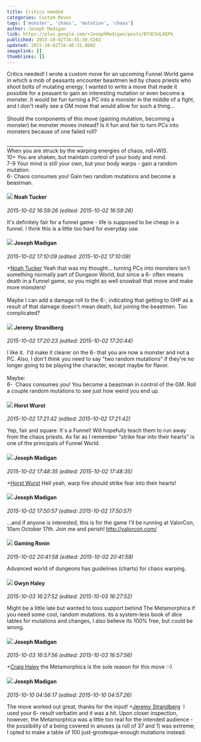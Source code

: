 ```yaml
---
title: Critics needed
categories: Custom Moves
tags: ['monster', 'chaos', 'mutation', 'chaos']
author: Joseph Madigan
link: https://plus.google.com/+JosephMadigan/posts/B7dChULKEPk
published: 2015-10-02T16:45:30.520Z
updated: 2015-10-02T16:46:31.000Z
imagelink: []
thumblinks: []
---
```


Critics needed! I wrote a custom move for an upcoming Funnel World game in which a mob of peasants encounter beastmen led by chaos priests who shoot bolts of mutating energy. I wanted to write a move that made it possible for a peasant to gain an interesting mutation or even become a monster. It would be fun turning a PC into a monster in the middle of a fight, and I don&#39;t really see a GM move that would allow for such a thing...<br /><br />Should the components of this move (gaining mutation, becoming a monster) be monster moves instead? Is it fun and fair to turn PCs into monsters because of one failed roll?<br /><br /><i>________________________________</i><br />When you are struck by the warping energies of chaos, roll+WIS.<br />10+ You are shaken, but maintain control of your body and mind.<br />7-9 Your mind is still your own, but your body warps - gain a random mutation.<br />6- Chaos consumes you! Gain two random mutations and become a beastman.
<div id='comment z13hzlcydmjbc5j1w22finohepereb0hu04'>
  <h4><img src='{{site.baseurl}}//images/avatars/107427721230797057337_photo.jpg'> Noah Tucker</h4>
      <p><cite>2015-10-02 16:59:26 (edited: 2015-10-02 16:59:26)</cite></p>
        <p>It&#39;s definitely fair for a funnel game - life is supposed to be cheap in a funnel. I think this is a little too hard for everyday use.</p>
</div>
        

<div id='comment z13hzlcydmjbc5j1w22finohepereb0hu04'>
  <h4><img src='{{site.baseurl}}//images/avatars/115537689100909936949_photo.jpg'> Joseph Madigan</h4>
      <p><cite>2015-10-02 17:10:09 (edited: 2015-10-02 17:10:09)</cite></p>
        <p><span class="proflinkWrapper"><span class="proflinkPrefix">+</span><a class="proflink" href="https://plus.google.com/107427721230797057337" oid="107427721230797057337">Noah Tucker</a></span> Yeah that was my thought... turning PCs into monsters isn&#39;t something normally part of Dungeon World, but since a 6- often means death in a Funnel game, so you might as well snowball that move and make more monsters!<br /><br />Maybe I can add a damage roll to the 6-, indicating that getting to 0HP as a result of that damage doesn&#39;t mean death, but joining the beastmen. Too complicated?</p>
</div>
        

<div id='comment z13hzlcydmjbc5j1w22finohepereb0hu04'>
  <h4><img src='{{site.baseurl}}//images/avatars/102595580176380683252_photo.jpg'> Jeremy Strandberg</h4>
      <p><cite>2015-10-02 17:20:23 (edited: 2015-10-02 17:20:44)</cite></p>
        <p>I like it.  I&#39;d make it clearer on the 6- that you are now a monster and not a PC. Also, I don&#39;t think you need to say &quot;two random mutations&quot; if they&#39;re no longer going to be playing the character, except maybe for flavor.<br /><br />Maybe:<br />6-  Chaos consumes you! You become a beastman in control of the GM. Roll a couple random mutations to see just how weird you end up.</p>
</div>
        

<div id='comment z13hzlcydmjbc5j1w22finohepereb0hu04'>
  <h4><img src='{{site.baseurl}}//images/avatars/100166690471780012764_photo.jpg'> Horst Wurst</h4>
      <p><cite>2015-10-02 17:21:42 (edited: 2015-10-02 17:21:42)</cite></p>
        <p>Yep, fair and square: It´s a Funnel! Will hopefully teach them to run away from the chaos priests. As far as I remember &quot;strike fear into their hearts&quot; is one of the principals of Funnel World.</p>
</div>
        

<div id='comment z13hzlcydmjbc5j1w22finohepereb0hu04'>
  <h4><img src='{{site.baseurl}}//images/avatars/115537689100909936949_photo.jpg'> Joseph Madigan</h4>
      <p><cite>2015-10-02 17:48:35 (edited: 2015-10-02 17:48:35)</cite></p>
        <p><span class="proflinkWrapper"><span class="proflinkPrefix">+</span><a class="proflink" href="https://plus.google.com/100166690471780012764" oid="100166690471780012764">Horst Wurst</a></span> Hell yeah, warp fire should strike fear into their hearts!</p>
</div>
        

<div id='comment z13hzlcydmjbc5j1w22finohepereb0hu04'>
  <h4><img src='{{site.baseurl}}//images/avatars/115537689100909936949_photo.jpg'> Joseph Madigan</h4>
      <p><cite>2015-10-02 17:50:57 (edited: 2015-10-02 17:50:57)</cite></p>
        <p>...and if anyone is interested, this is for the game I&#39;ll be running at ValorCon, 10am October 17th. Join me and perish! <a href="http://valorcon.com/" class="ot-anchor">http://valorcon.com/</a></p>
</div>
        

<div id='comment z13hzlcydmjbc5j1w22finohepereb0hu04'>
  <h4><img src='{{site.baseurl}}//images/avatars/107602075115611429359_photo.jpg'> Gaming Ronin</h4>
      <p><cite>2015-10-02 20:41:58 (edited: 2015-10-02 20:41:58)</cite></p>
        <p>Advanced world of dungeons has guidelines (charts) for chaos warping.</p>
</div>
        

<div id='comment z13hzlcydmjbc5j1w22finohepereb0hu04'>
  <h4><img src='{{site.baseurl}}//images/avatars/108967346121876379735_photo.jpg'> Gwyn Haley</h4>
      <p><cite>2015-10-03 16:27:52 (edited: 2015-10-03 16:27:52)</cite></p>
        <p>Might be a little late but wanted to toss support behind The Metamorphica if you need some cool, random mutations. its a system-less book of dice tables for mutations and changes, I also believe its 100% free, but could be wrong.</p>
</div>
        

<div id='comment z13hzlcydmjbc5j1w22finohepereb0hu04'>
  <h4><img src='{{site.baseurl}}//images/avatars/115537689100909936949_photo.jpg'> Joseph Madigan</h4>
      <p><cite>2015-10-03 16:57:56 (edited: 2015-10-03 16:57:56)</cite></p>
        <p><span class="proflinkWrapper"><span class="proflinkPrefix">+</span><a class="proflink" href="https://plus.google.com/108967346121876379735" oid="108967346121876379735">Craig Haley</a></span> the Metamorphica is the sole reason for this move :-)</p>
</div>
        

<div id='comment z13hzlcydmjbc5j1w22finohepereb0hu04'>
  <h4><img src='{{site.baseurl}}//images/avatars/115537689100909936949_photo.jpg'> Joseph Madigan</h4>
      <p><cite>2015-10-10 04:56:17 (edited: 2015-10-10 04:57:26)</cite></p>
        <p>The move worked out great, thanks for the input! <span class="proflinkWrapper"><span class="proflinkPrefix">+</span><a class="proflink" href="https://plus.google.com/102595580176380683252" oid="102595580176380683252">Jeremy Strandberg</a></span>  I used your 6- result verbatim and it was a hit. Upon closer inspection, however, the Metamorphica was a little too real for the intended audience - the possibility of a being covered in anuses (a roll of 37 and 1) was extreme; I opted to make a table of 100 just-grosteque-enough mutations instead.</p>
</div>
        